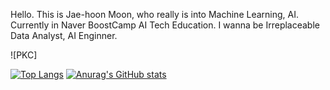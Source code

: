 Hello. This is Jae-hoon Moon, who really is into Machine Learning, AI. Currently in Naver BoostCamp AI Tech Education. I wanna be Irreplaceable Data Analyst, AI Enginner.

![PKC]

[![Top Langs](https://github-readme-stats.vercel.app/api/top-langs/?username=MoonJaeHoon)](https://github.com/anuraghazra/github-readme-stats)
[![Anurag's GitHub stats](https://github-readme-stats.vercel.app/api?username=MoonJaeHoon&theme=blue-green&show_icons=true)](https://github.com/anuraghazra/github-readme-stats)
